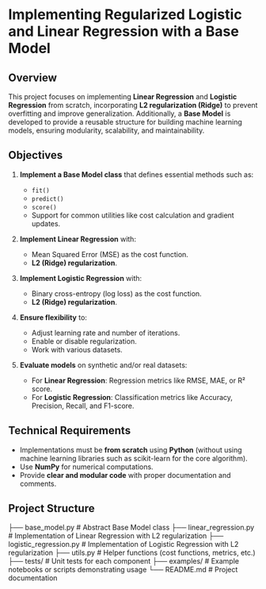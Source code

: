 # Implementing Regularized Logistic and Linear Regression with a Base Model

## Overview
This project focuses on implementing **Linear Regression** and **Logistic Regression** from scratch, incorporating **L2 regularization (Ridge)** to prevent overfitting and improve generalization. Additionally, a **Base Model** is developed to provide a reusable structure for building machine learning models, ensuring modularity, scalability, and maintainability.

## Objectives
1. **Implement a Base Model class** that defines essential methods such as:
   - `fit()`
   - `predict()`
   - `score()`
   - Support for common utilities like cost calculation and gradient updates.
   
2. **Implement Linear Regression** with:
   - Mean Squared Error (MSE) as the cost function.
   - **L2 (Ridge) regularization**.

3. **Implement Logistic Regression** with:
   - Binary cross-entropy (log loss) as the cost function.
   - **L2 (Ridge) regularization**.

4. **Ensure flexibility** to:
   - Adjust learning rate and number of iterations.
   - Enable or disable regularization.
   - Work with various datasets.

5. **Evaluate models** on synthetic and/or real datasets:
   - For **Linear Regression**: Regression metrics like RMSE, MAE, or R² score.
   - For **Logistic Regression**: Classification metrics like Accuracy, Precision, Recall, and F1-score.

## Technical Requirements
- Implementations must be **from scratch** using **Python** (without using machine learning libraries such as scikit-learn for the core algorithm).  
- Use **NumPy** for numerical computations.  
- Provide **clear and modular code** with proper documentation and comments.  

## Project Structure

├── base_model.py # Abstract Base Model class
├── linear_regression.py # Implementation of Linear Regression with L2 regularization
├── logistic_regression.py # Implementation of Logistic Regression with L2 regularization
├── utils.py # Helper functions (cost functions, metrics, etc.)
├── tests/ # Unit tests for each component
├── examples/ # Example notebooks or scripts demonstrating usage
└── README.md # Project documentation
